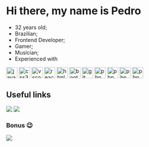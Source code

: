 # Hi there, my name is Pedro

* 32 years old;
* Brazilian;
* Frontend Developer;
* Gamer;
* Musician;
* Experienced with

<img height="30px" alt="javascript" src="https://media.giphy.com/media/ln7z2eWriiQAllfVcn/giphy.gif" />     <img height="30px" alt="css3" src="https://media.giphy.com/media/fsEaZldNC8A1PJ3mwp/giphy.gif" />     <img height="30px" alt="vscode" src="https://media.giphy.com/media/SS8CV2rQdlYNLtBCiF/giphy.gif" />     <img height="30px" alt="react" src="https://media.giphy.com/media/eNAsjO55tPbgaor7ma/giphy.gif" />     <img height="30px" alt="html5" src="https://media.giphy.com/media/XAxylRMCdpbEWUAvr8/giphy.gif" />     <img height="30px" alt="bootstrap" src="https://media.giphy.com/media/Sr8xDpMwVKOHUWDVRD/giphy.gif" />     <img height="30px" alt="git" src="https://media.giphy.com/media/kH1DBkPNyZPOk0BxrM/giphy.gif" />     <img height="30px" alt="php" src="https://media.giphy.com/media/JqDcpPX8vWahUny0pE/giphy.gif" />     <img height="30px" alt="php" src="https://media.giphy.com/media/AqQ65Y3F1xZRmQd4Oi/giphy.gif" />     <img height="30px" alt="php" src="https://media.giphy.com/media/AD9gioAsK5446oiwjA/giphy.gif" />     <img height="30px" alt="php" src="https://media.giphy.com/media/lKArsQw3HxZUWMlURX/giphy.gif" />


## Useful links
[![](https://img.shields.io/badge/-linkedin-0073B1?style=flat-square)](https://www.linkedin.com/in/pedrohardeman/)
[![](https://img.shields.io/badge/resume-green?style=flat-square)](https://docs.google.com/document/d/1Ql0PLCvv7eiJsNifOM7Yrod9JtuwYGPrCdTsDDgZ0x4/edit?usp=sharing)


### Bonus :wink:
[![](https://img.shields.io/badge/-steam-000000?style=flat-square)](https://steamcommunity.com/profiles/76561198084766243/)

